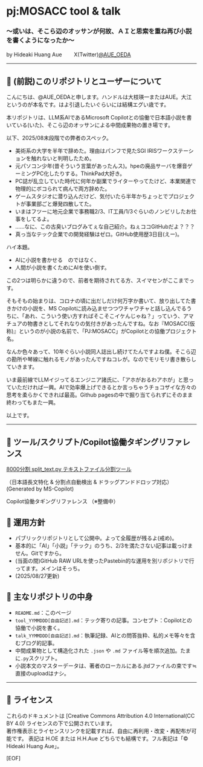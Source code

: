 # pj:MOSACC tool & talk
### ～或いは、そこら辺のオッサンが何故、ＡＩと思索を重ね再び小説を書くようになったか～

by Hideaki Huang Aue  　　X(Twitter)[@AUE_OEDA](https://x.com/AUE_OEDA)

---

## 📁 (前説)このリポジトリとユーザーについて
こんにちは、@AUE_OEDAと申します。ハンドルは大枝瑛一またはAUE。大江というのが本名です。はよ引退したいぐらいには結構エグい歳です。

本リポジトリは、LLM系AIであるMicrosoft Copilotとの協働で日本語小説を書いている(いた)、そこら辺のオッサンによる中間成果物の置き場です。

以下、2025/08末段階での弊者のスペック。
- 美術系の大学を半年で辞めた。理由はパンフで見たSGI IRISワークステーションを触れないと判明したため。
- 元パソコン少年(昔そういう言葉があったんス)。hpeの廃品サーバを爆音ゲーミングPC化したりする。ThinkPad大好き。
- PC誌が乱立していた時代に何年か副業でライターやってたけど、本業関連で物理的にボコられて病んで両方辞めた。
- ゲームスタジオに潜り込んだけど、気付いたら半年かちょっとでプロジェクトが事業部ごと爆発四散してた。
- いまはフツーに地元企業で事務職2/3、IT工員/1/3ぐらいのノンビリしたお仕事をしてるよ。
- ……なに、この古臭いブログみてぇな自己紹介。ねぇココGitHubだよ？？？
- 真っ当なテック企業での開発経験はゼロ。GitHub使用歴3日目(えー)。

ハイ本題。
- AIに小説を書かせる　のではなく、
- 人間が小説を書くためにAIを使い倒す。

この2つは明らかに違うので、前者を期待されてる方、スイマセンがここまでっす。

そもそもの始まりは、コロナの頃に出だしだけ何万字か書いて、放り出してた書きかけの小説を、MS Copilotに読み込ませつつワチャワチャと話し込んでるうちに、「あれ、こういう使い方すればそこそこイケんじゃね？」っていう、アマチュアの物書きとしてそれなりの気付きがあったんですね。なお『MOSACC(仮称)』というのが小説の名前で、「PJ:MOSACC」がCopilotとの協働プロジェクト名。

なんか色々あって、10年ぐらい小説同人誌出し続けてたんですよね僕。そこら辺の勘所や琴線に触れるモノがあったんですねコレが。なのでモリモリ書き散らしていきます。

いま最前線でLLMイジってるエンジニア諸氏に、「アホがおるわアホが」と思っていただければ一興。AIで効率爆上げできるとか言っちゃうチョコザイな方々の思考を柔らかくできれば最高。Github pagesの中で掘り当てられずにそのまま終わってもまた一興。

以上です。

---

## 🧰 ツール/スクリプト/Copilot協働タギングリファレンス

[8000分割 split_text.py テキストファイル分割ツール](https://github.com/hideakioe/docs/tree/main/8000_Bunkatsu)

（日本語長文特化 & 分割点自動検出 & ドラッグアンドドロップ対応） (Generated by MS-Copilot)

Copilot協働タギングリファレンス
（※整備中）

## 🧪 運用方針

- パブリックリポジトリとして公開中。よって全履歴が残るよ(戒め)。
- 基本的に「AI」「小説」「テック」のうち、2/3を満たさない記事は載っけません。Gitですから。
- (当面の間)GitHub RAW URLを使ったPastebin的な運用を別リポジトリで行ってます。メインはそっち。
- (2025/08/27更新)

## 🔗 主なリポジトリの中身

- `README.md`：このページ
- `tool_YYMMDDD[自由記述].md`：テック寄りの記事。コンセプト：Copilotとの協働で小説を書く。
- `talk_YYMMDDD[自由記述].md`：執筆記録、AIとの問答抜粋、私的メモ等々を含むブログ的記事。
- 中間成果物として構造化された `.json` や `.md` ファイル等を順次追加。たまに`.py`スクリプト。
- 小説本文のマスターデータは、著者のローカルにある.jtdファイルの束です≒直接のuploadはナシ。

---

## 🧾 ライセンス

これらのドキュメントは [Creative Commons Attribution 4.0 International(CC BY 4.0) ライセンスの下で公開されています。  
著作権表示とライセンスリンクを記載すれば、自由に再利用・改変・再配布が可能です。
表記は H.OE または H.H.Aue どちらでも結構です。フル表記は「© Hideaki Huang Aue」。

[EOF]
